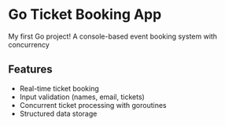 # Go Ticket Booking App

My first Go project! A console-based event booking system with concurrency

## Features
- Real-time ticket booking
- Input validation (names, email, tickets)
- Concurrent ticket processing with goroutines
- Structured data storage
